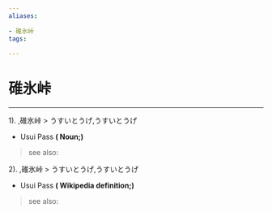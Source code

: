 ```yaml
---
aliases:
    
- 碓氷峠
tags:
    
---
```


# 碓氷峠
---
1).
,碓氷峠 > うすいとうげ,うすいとうげ

- Usui Pass
**( Noun;)**
> see also: 
            
2).
,碓氷峠 > うすいとうげ,うすいとうげ

- Usui Pass
**( Wikipedia definition;)**
> see also: 
            